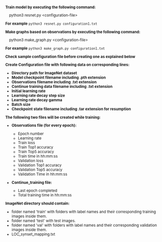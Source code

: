 <small>

**Train model by executing the following command:**

&emsp;python3 resnet.py \<configuration-file\>

**For example** `python3 resnet.py configuration1.txt`

**Make graphs based on observations by executing the following command:**

&emsp;python3 make_graph.py \<configuration-file\>

**For example** `python3 make_graph.py configuration1.txt`

**Check sample configuration file before creating one as explained below**

**Create Configuration file with following data on corresponding lines:**

- **Directory path for ImageNet dataset**
- **Model checkpoint filename including .pth extension**
- **Observations filename including .txt extension**
- **Continue training data filename including .txt extension** 
- **Initial learning rate** 
- **Learning rate decay step size** 
- **Learning rate decay gamma** 
- **Batch size** 
- **Checkpoint state filename including .tar extension for resumption** 

**The following two files will be created while training:**

- **Observations file (for every epoch):**
  - Epoch number
  - Learning rate
  - Train loss
  - Train Top1 accuracy
  - Train Top5 accuracy
  - Train time in hh:mm:ss
  - Validation loss
  - Validation Top1 accuracy
  - Validation Top5 accuracy
  - Validation Time in hh:mm:ss

- **Continue_training file:**
  - Last epoch completed
  - Total training time in hh:mm:ss

**ImageNet directory should contain:**

- folder named 'train' with folders with label names and their corresponding training images inside them.
- folder named 'test' with test images.
- folder named 'val' with folders with label names and their corresponding validation images inside them.
- LOC_synset_mapping.txt

</small>
